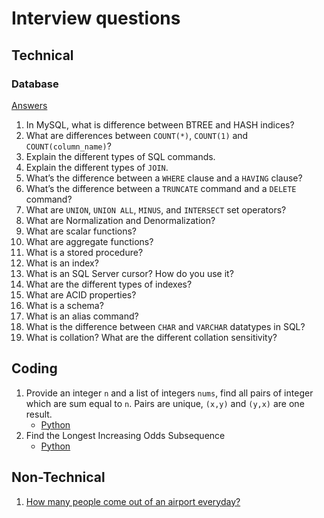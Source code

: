 # Interview questions

## Technical

### Database

[Answers](technical/database.md)

1. In MySQL, what is difference between BTREE and HASH indices?
2. What are differences between `COUNT(*)`, `COUNT(1)` and `COUNT(column_name)`? 
3. Explain the different types of SQL commands.
4. Explain the different types of `JOIN`.
5. What’s the difference between a `WHERE` clause and a `HAVING` clause?
6. What’s the difference between a `TRUNCATE` command and a `DELETE` command?
7. What are `UNION`, `UNION ALL`, `MINUS`, and `INTERSECT` set operators?
8. What are Normalization and Denormalization?
9. What are scalar functions?
10. What are aggregate functions?
11. What is a stored procedure?
12. What is an index?
13. What is an SQL Server cursor? How do you use it?
14. What are the different types of indexes?
15. What are ACID properties?
16. What is a schema?
17. What is an alias command?
18. What is the difference between `CHAR` and `VARCHAR` datatypes in SQL?
19. What is collation? What are the different collation sensitivity?

## Coding

1. Provide an integer `n` and a list of integers `nums`, find all pairs of integer which are sum equal to `n`. Pairs are unique, `(x,y)` and `(y,x)` are one result.
    - [Python](coding/python/sum_of_pairs.py)
1. Find the Longest Increasing Odds Subsequence
    - [Python](coding/python/longest_increasing_odd_subsequence.py)

## Non-Technical

1. [How many people come out of an airport everyday?](non-technical/how-many-people-come-out-an-airport-everyday.md)
